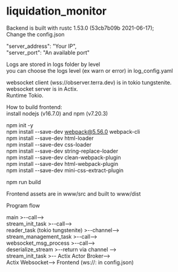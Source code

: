 # liquidation_monitor

Backend is built with rustc 1.53.0 (53cb7b09b 2021-06-17);<br/>
Change the config.json

"server_address": "Your IP",<br/>
"server_port": "An available port"<br/>


Logs are stored in logs folder by level<br/>
you can choose the logs level (ex warn or error) in log_config.yaml

websocket client (wss://observer.terra.dev) is in tokio tungstenite.<br/>
websocket server is in Actix.<br/>
Runtime Tokio.

How to build frontend:<br/>
install nodejs (v16.7.0) and npm (v7.20.3)

npm init -y<br/>
npm install --save-dev webpack@5.56.0 webpack-cli<br/>
npm install --save-dev html-loader<br/>
npm install --save-dev css-loader<br/>
npm install --save-dev string-replace-loader<br/>
npm install --save-dev clean-webpack-plugin<br/>
npm install --save-dev html-webpack-plugin<br/>
npm install --save-dev mini-css-extract-plugin

npm run build

Frontend assets are in www/src and built to www/dist

Program flow

main >--call--> <br/>
stream_init_task >--call--> <br/>
reader_task (tokio tungstenite) >--channel--><br/>
stream_management_task >--call--> <br/>
websocket_msg_process >--call--> <br/>
deserialize_stream >--return via channel --> <br/>
stream_init_task  >-- Actix Actor Broker--> <br/>
Actix Websocket--> Frontend (ws://<YOUR IP>:<PORT> in config.json)
